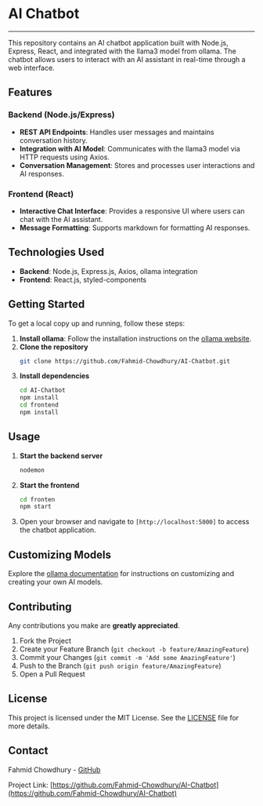 # AI Chatbot

---

This repository contains an AI chatbot application built with Node.js, Express, React, and integrated with the llama3 model from ollama. The chatbot allows users to interact with an AI assistant in real-time through a web interface.

## Features

### Backend (Node.js/Express)

- **REST API Endpoints**: Handles user messages and maintains conversation history.
- **Integration with AI Model**: Communicates with the llama3 model via HTTP requests using Axios.
- **Conversation Management**: Stores and processes user interactions and AI responses.

### Frontend (React)

- **Interactive Chat Interface**: Provides a responsive UI where users can chat with the AI assistant.
- **Message Formatting**: Supports markdown for formatting AI responses.

## Technologies Used

- **Backend**: Node.js, Express.js, Axios, ollama integration
- **Frontend**: React.js, styled-components

## Getting Started

To get a local copy up and running, follow these steps:

1. **Install ollama**: Follow the installation instructions on the [ollama website](https://ollama.com).
2. **Clone the repository**
   ```bash
   git clone https://github.com/Fahmid-Chowdhury/AI-Chatbot.git
   ```
3. **Install dependencies**
   ```bash
   cd AI-Chatbot
   npm install
   cd frontend
   npm install
   ```

## Usage

1. **Start the backend server**
   ```bash
   nodemon
   ```
3. **Start the frontend**
   ```bash
   cd fronten
   npm start
   ```
4. Open your browser and navigate to `[http://localhost:5000]` to access the chatbot application.

## Customizing Models

Explore the [ollama documentation](https://github.com/ollama/ollama/blob/main/docs/modelfile.md) for instructions on customizing and creating your own AI models.

## Contributing

Any contributions you make are **greatly appreciated**.

1. Fork the Project
2. Create your Feature Branch (`git checkout -b feature/AmazingFeature`)
3. Commit your Changes (`git commit -m 'Add some AmazingFeature'`)
4. Push to the Branch (`git push origin feature/AmazingFeature`)
5. Open a Pull Request

## License

This project is licensed under the MIT License. See the [LICENSE](LICENSE) file for more details.

## Contact

Fahmid Chowdhury - [GitHub](https://github.com/Fahmid-Chowdhury)

Project Link: [https://github.com/Fahmid-Chowdhury/AI-Chatbot](https://github.com/Fahmid-Chowdhury/AI-Chatbot)
